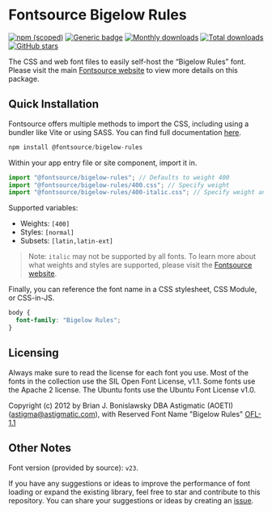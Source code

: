 # Fontsource Bigelow Rules

[![npm (scoped)](https://img.shields.io/npm/v/@fontsource/bigelow-rules?color=brightgreen)](https://www.npmjs.com/package/@fontsource/bigelow-rules) [![Generic badge](https://img.shields.io/badge/fontsource-passing-brightgreen)](https://github.com/fontsource/fontsource) [![Monthly downloads](https://badgen.net/npm/dm/@fontsource/bigelow-rules)](https://github.com/fontsource/fontsource) [![Total downloads](https://badgen.net/npm/dt/@fontsource/bigelow-rules)](https://github.com/fontsource/fontsource) [![GitHub stars](https://img.shields.io/github/stars/fontsource/fontsource.svg?style=social&label=Star)](https://github.com/fontsource/fontsource/stargazers)

The CSS and web font files to easily self-host the “Bigelow Rules” font. Please visit the main [Fontsource website](https://fontsource.org/fonts/bigelow-rules) to view more details on this package.

## Quick Installation

Fontsource offers multiple methods to import the CSS, including using a bundler like Vite or using SASS. You can find full documentation [here](https://fontsource.org/docs/getting-started/introduction).

```javascript
npm install @fontsource/bigelow-rules
```

Within your app entry file or site component, import it in.

```javascript
import "@fontsource/bigelow-rules"; // Defaults to weight 400
import "@fontsource/bigelow-rules/400.css"; // Specify weight
import "@fontsource/bigelow-rules/400-italic.css"; // Specify weight and style
```

Supported variables:
- Weights: `[400]`
- Styles: `[normal]`
- Subsets: `[latin,latin-ext]`

> Note: `italic` may not be supported by all fonts. To learn more about what weights and styles are supported, please visit the [Fontsource website](https://fontsource.org/fonts/bigelow-rules).

Finally, you can reference the font name in a CSS stylesheet, CSS Module, or CSS-in-JS.

```css
body {
  font-family: "Bigelow Rules";
}
```

## Licensing
Always make sure to read the license for each font you use. Most of the fonts in the collection use the SIL Open Font License, v1.1. Some fonts use the Apache 2 license. The Ubuntu fonts use the Ubuntu Font License v1.0.

Copyright (c) 2012 by Brian J. Bonislawsky DBA Astigmatic (AOETI) (astigma@astigmatic.com), with Reserved Font Name "Bigelow Rules"
[OFL-1.1](http://scripts.sil.org/OFL)

## Other Notes
Font version (provided by source): `v23`.

If you have any suggestions or ideas to improve the performance of font loading or expand the existing library, feel free to star and contribute to this repository. You can share your suggestions or ideas by creating an [issue](https://github.com/fontsource/fontsource/issues).